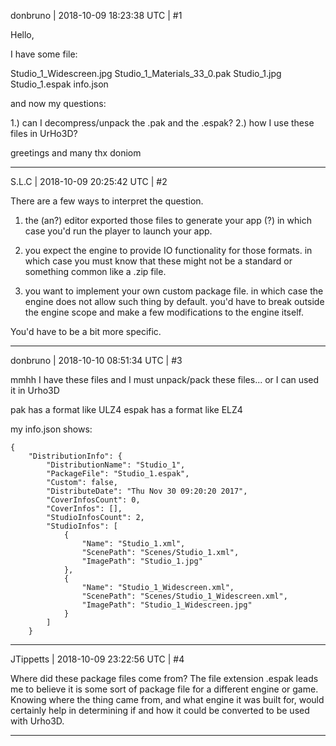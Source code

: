 donbruno | 2018-10-09 18:23:38 UTC | #1

Hello,

I have some file:

Studio_1_Widescreen.jpg
Studio_1_Materials_33_0.pak
Studio_1.jpg
Studio_1.espak
info.json

and now my questions:

1.) can I decompress/unpack the .pak and the .espak?
2.) how I use these files in UrHo3D?

greetings and many thx
doniom

-------------------------

S.L.C | 2018-10-09 20:25:42 UTC | #2

There are a few ways to interpret the question.

1) the (an?) editor exported those files to generate your app (?) in which case you'd run the player to launch your app.

2) you expect the engine to provide IO functionality for those formats. in which case you must know that these might not be a standard or something common like a .zip file.

3) you want to implement your own custom package file. in which case the engine does not allow such thing by default. you'd have to break outside the engine scope and make a few modifications to the engine itself.

You'd have to be a bit more specific.

-------------------------

donbruno | 2018-10-10 08:51:34 UTC | #3

mmhh I have these files and I must unpack/pack these files... or I can used it in Urho3D

pak has a format like ULZ4
espak has a format like ELZ4

my info.json shows:
```
{
	"DistributionInfo": {
		"DistributionName": "Studio_1",
		"PackageFile": "Studio_1.espak",
		"Custom": false,
		"DistributeDate": "Thu Nov 30 09:20:20 2017",
		"CoverInfosCount": 0,
		"CoverInfos": [],
		"StudioInfosCount": 2,
		"StudioInfos": [
			{
				"Name": "Studio_1.xml",
				"ScenePath": "Scenes/Studio_1.xml",
				"ImagePath": "Studio_1.jpg"
			},
			{
				"Name": "Studio_1_Widescreen.xml",
				"ScenePath": "Scenes/Studio_1_Widescreen.xml",
				"ImagePath": "Studio_1_Widescreen.jpg"
			}
		]
	}
```

-------------------------

JTippetts | 2018-10-09 23:22:56 UTC | #4

Where did these package files come from? The file extension .espak leads me to believe it is some sort of package file for a different engine or game. Knowing where the thing came from, and what engine it was built for, would certainly help in determining if and how it could be converted to be used with Urho3D.

-------------------------

